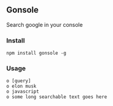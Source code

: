 ## Gonsole

Search google in your console

### Install

    npm install gonsole -g

### Usage

```
o [query]
o elon musk
o javascript
o some long searchable text goes here
```